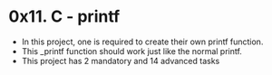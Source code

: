 # 0x11. C - printf
* In this project, one is required to create their own printf function.
* This _printf function should work just like the normal printf.
* This project has 2 mandatory and 14 advanced tasks

